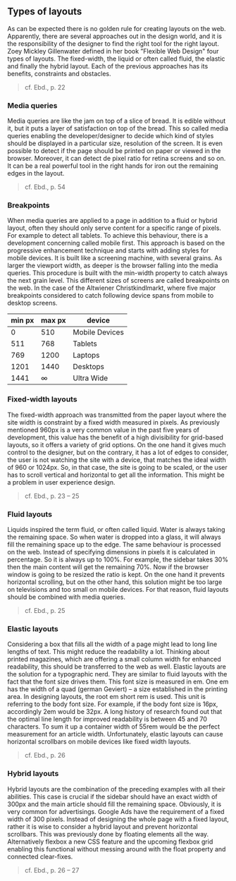 ## Types of layouts

As can be expected there is no golden rule for creating layouts on the web. Apparently, there are several approaches out in the design world, and it is the responsibility of the designer to find the right tool for the right layout. Zoey Mickley Gillenwater defined in her book ”Flexible Web Design" four types of layouts. The fixed-width, the liquid or often called fluid, the elastic and finally the hybrid layout. Each of the previous approaches has its benefits, constraints and obstacles.
> cf. Ebd., p. 22

### Media queries

Media queries are like the jam on top of a slice of bread. It is edible without it, but it puts a layer of satisfaction on top of the bread. This so called media queries enabling the developer/designer to decide which kind of styles should be displayed in a particular size, resolution of the screen. It is even possible to detect if the page should be printed on paper or viewed in the browser. Moreover, it can detect de pixel ratio for retina screens and so on. It can be a real powerful tool in the right hands for iron out the remaining edges in the layout.
> cf. Ebd., p. 54

### Breakpoints

When media queries are applied to a page in addition to a fluid or hybrid layout, often they should only serve content for a specific range of pixels. For example to detect all tablets. To achieve this behaviour, there is a development concerning called mobile first. This approach is based on the progressive enhancement technique and starts with adding styles for mobile devices. It is built like a screening machine, with several grains. As larger the viewport width, as deeper is the browser falling into the media queries. This procedure is built with the min-width property to catch always the next grain level. This different sizes of screens are called breakpoints on the web. In the case of the Altwiener Christkindlmarkt, where five major breakpoints considered to catch following device spans from mobile to desktop screens.

| min px | max px | device            |
| ------ | ------ | ----------------- |
| 0      | 510    | Mobile Devices    |
| 511    | 768    | Tablets           |
| 769    | 1200   | Laptops           |
| 1201   | 1440   | Desktops          |
| 1441   | ∞      | Ultra Wide        |

### Fixed-width layouts

The fixed-width approach was transmitted from the paper layout where the site width is constraint by a fixed width measured in pixels. As previously mentioned 960px is a very common value in the past five years of development, this value has the benefit of a high divisibility for grid-based layouts, so it offers a variety of grid options. On the one hand it gives much control to the designer, but on the contrary, it has a lot of edges to consider, the user is not watching the site with a device, that matches the ideal width of 960 or 1024px. So, in that case, the site is going to be scaled, or the user has to scroll vertical and horizontal to get all the information. This might be a problem in user experience design.
> cf. Ebd., p. 23 – 25

### Fluid layouts

Liquids inspired the term fluid, or often called liquid. Water is always taking the remaining space. So when water is dropped into a glass, it will always fill the remaining space up to the edge. The same behaviour is processed on the web. Instead of specifying dimensions in pixels it is calculated in percentage. So it is always up to 100%. For example, the sidebar takes 30% then the main content will get the remaining 70%. Now if the browser window is going to be resized the ratio is kept. On the one hand it prevents horizontal scrolling, but on the other hand, this solution might be too large on televisions and too small on mobile devices. For that reason, fluid layouts should be combined with media queries.
> cf. Ebd., p. 25

### Elastic layouts

Considering a box that fills all the width of a page might lead to long line lengths of text. This might reduce the readability a lot. Thinking about printed magazines, which are offering a small column width for enhanced readability, this should be transferred to the web as well. Elastic layouts are the solution for a typographic nerd. They are similar to fluid layouts with the fact that the font size drives them. This font size is measured in em. One em has the width of a quad (german Geviert) – a size established in the printing area. In designing layouts, the root em short rem is used. This unit is referring to the body font size. For example, if the body font size is 16px, accordingly 2em would be 32px. A long history of research found out that the optimal line length for improved readability is between 45 and 70 characters. To sum it up a container width of 55rem would be the perfect measurement for an article width. Unfortunately, elastic layouts can cause horizontal scrollbars on mobile devices like fixed width layouts.
> cf. Ebd., p. 26

### Hybrid layouts

Hybrid layouts are the combination of the preceding examples with all their abilities. This case is crucial if the sidebar should have an exact width of 300px and the main article should fill the remaining space. Obviously, it is very common for advertisings. Google Ads have the requirement of a fixed width of 300 pixels. Instead of designing the whole page with a fixed layout, rather it is wise to consider a hybrid layout and prevent horizontal scrollbars. This was previously done by floating elements all the way. Alternatively flexbox a new CSS feature and the upcoming flexbox grid enabling this functional without messing around with the float property and connected clear-fixes.
> cf. Ebd., p. 26 – 27